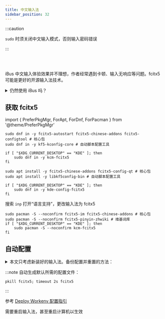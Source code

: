 ```yaml
---
title: 中文输入法
sidebar_position: 32
---
```


:::caution

`sudo` 时须关闭中文输入模式，否则输入密码错误

:::

<br/><br/>

iBus 中文输入体验效果并不理想，作者经常遇到卡顿、输入无响应等问题。fcitx5 可能是更好的开源输入法技术。

 <details className="let-details-to-gray">
<summary>仍然使用 iBus 吗？</summary>

https://gitcode.net/lbh/dwe/-/blob/main/cn/ibus/README.md

</details>

## 获取 fcitx5

import {
PreferPkgMgr,
ForApt,
ForDnf,
ForPacman
} from '@theme/PreferPkgMgr'

 <PreferPkgMgr dnf apt pacman>
<ForDnf>

```shell
sudo dnf in -y fcitx5-autostart fcitx5-chinese-addons fcitx5-configtool # 核心包
sudo dnf in -y kf5-kconfig-core # 自动脚本配置工具

if [ "$XDG_CURRENT_DESKTOP" == "KDE" ]; then
    sudo dnf in -y kcm-fcitx5
fi
```

</ForDnf>
<ForApt>

```shell
sudo apt install -y fcitx5-chinese-addons fcitx5-config-qt # 核心包
sudo apt install -y libkf5config-bin # 自动脚本配置工具

if [ "$XDG_CURRENT_DESKTOP" == "KDE" ]; then
    sudo dnf in -y kde-config-fcitx5
fi
```

搜索 `inp` 打开“语言支持”，更改输入法为 fcitx5

</ForApt>
<ForPacman>

```shell
sudo pacman -S --noconfirm fcitx5-im fcitx5-chinese-addons # 核心包
sudo pacman -S --noconfirm fcitx5-pinyin-zhwiki # 维基词库
if [ "$XDG_CURRENT_DESKTOP" == "KDE" ]; then
    sudo pacman -S --noconfirm kcm-fcitx5
fi
```

</ForPacman>
</PreferPkgMgr>

## 自动配置

<details className='let-details-to-gray'>
  <summary>
本文只考虑新装好的输入法。备份配置并重置的方法：
</summary>

    mv ~/.config/fcitx5 backupcfg-fcitx

</details>

:::note 自动生成默认所需的配置文件：

    pkill fcitx5; timeout 2s fcitx5

:::

参考 [Deploy Workenv 配置指引](https://gitcode.net/lbh/dwe/-/blob/main/cn/fcitx5/README.md)

需要重启输入法，甚至重启计算机以生效
